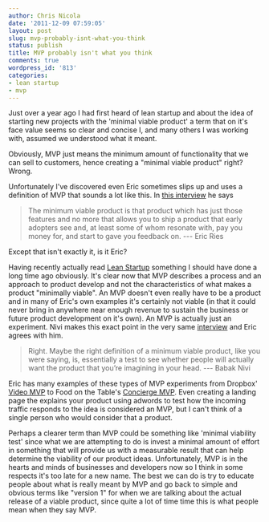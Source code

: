 ```yaml
---
author: Chris Nicola
date: '2011-12-09 07:59:05'
layout: post
slug: mvp-probably-isnt-what-you-think
status: publish
title: MVP probably isn't what you think
comments: true
wordpress_id: '813'
categories:
- lean startup
- mvp
---
```


Just over a year ago I had first heard of lean startup and about the idea of
starting new projects with the 'minimal viable product' a term that on it's
face value seems so clear and concise I, and many others I was working with,
assumed we understood what it meant.

Obviously, MVP just means the minimum amount of functionality that we can sell
to customers, hence creating a "minimal viable product" right? Wrong.

Unfortunately I've discovered even Eric sometimes slips up and uses a
definition of MVP that sounds a lot like this. In [this interview][1] he says

> The minimum viable product is that product which has just those features and
> no more that allows you to ship a product that early adopters see and, at
> least some of whom resonate with, pay you money for, and start to gave you
> feedback on. --- Eric Ries

Except that isn't exactly it, is it Eric?

<!--more-->

Having recently actually read [Lean Startup][2] something I should have done a
long time ago obviously. It's clear now that MVP describes a process and an
approach to product develop and not the characteristics of what makes a product
"minimally viable". An MVP doesn't even really have to be a product and in many
of Eric's own examples it's certainly not viable (in that it could never bring
in anywhere near enough revenue to sustain the business or future product
development on it's own). An MVP is actually just an experiment. Nivi makes
this exact point in the very same [interview][1] and Eric agrees with him.

> Right. Maybe the right definition of a minimum viable product, like you were
> saying, is, essentially a test to see whether people will actually want the
> product that you’re imagining in your head. --- Babak Nivi

Eric has many examples of these types of MVP experiments from Dropbox' [Video MVP][3] 
to Food on the Table's [Concierge MVP][4]. Even creating a landing page
the explains your product using adwords to test how the incoming traffic
responds to the idea is considered an MVP, but I can't think of a single person
who would consider that a product.

Perhaps a clearer term than MVP could be something like 'minimal viability
test' since what we are attempting to do is invest a minimal amount of effort
in something that will provide us with a measurable result that can help
determine the viability of our product ideas. Unfortunately, MVP is in the
hearts and minds of businesses and developers now so I think in some respects
it's too late for a new name. The best we can do is try to educate people about
what is really meant by MVP and go back to simple and obvious terms like
"version 1" for when we are talking about the actual release of a viable
product, since quite a lot of time time this is what people mean when they say
MVP.

   [1]: http://venturehacks.com/articles/minimum-viable-product
   [2]: http://www.amazon.com/gp/product/0307887898?ie=UTF8&tag=lucisferre-20&linkCode=xm2&camp=1789&creativeASIN=0307887898
   [3]: http://techcrunch.com/2011/10/19/dropbox-minimal-viable-product/
   [4]: http://lanyrd.com/2011/startup-lessons-learned/sffzk/

